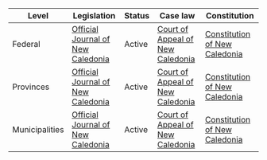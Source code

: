 | Level | Legislation | Status | Case law | Constitution |
|---|---|---|---|---|
| Federal | [Official Journal of New Caledonia](https://www.legifrance.gouv.fr/) | Active | [Court of Appeal of New Caledonia](https://www.cour-nouvelle-caledonie.justice.gouv.fr/) | [Constitution of New Caledonia](https://www.legifrance.gouv.fr/) |
| Provinces | [Official Journal of New Caledonia](https://www.legifrance.gouv.fr/) | Active | [Court of Appeal of New Caledonia](https://www.cour-nouvelle-caledonie.justice.gouv.fr/) | [Constitution of New Caledonia](https://www.legifrance.gouv.fr/) |
| Municipalities | [Official Journal of New Caledonia](https://www.legifrance.gouv.fr/) | Active | [Court of Appeal of New Caledonia](https://www.cour-nouvelle-caledonie.justice.gouv.fr/) | [Constitution of New Caledonia](https://www.legifrance.gouv.fr/) |